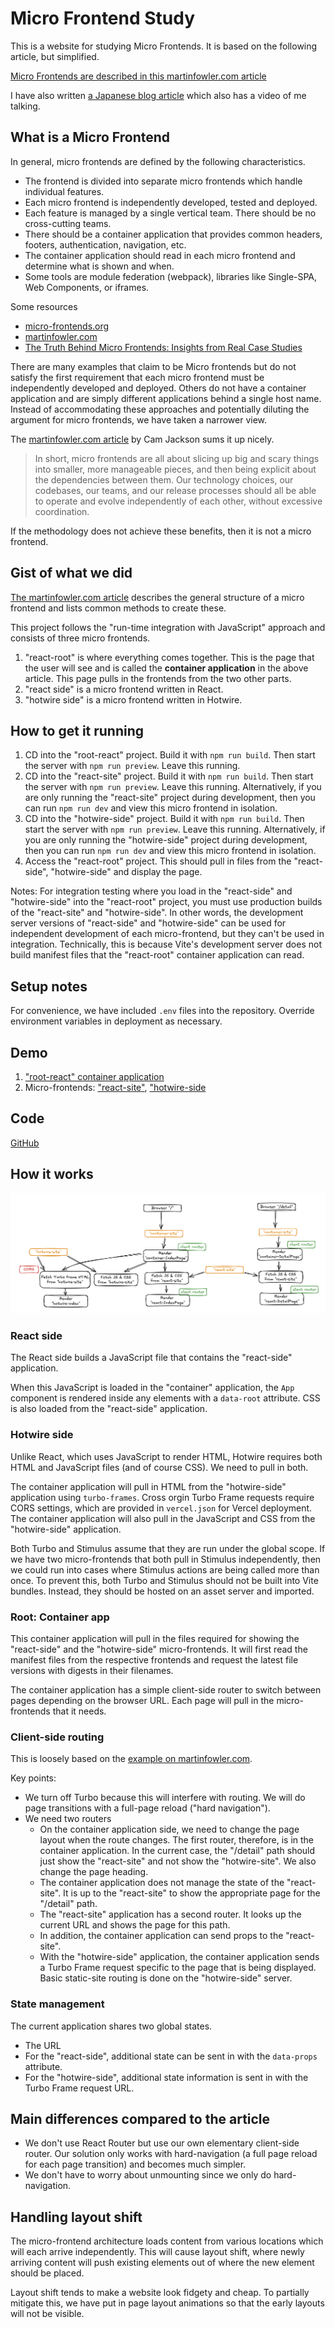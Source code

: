 # Micro Frontend Study

This is a website for studying Micro Frontends. It is based on the following article, but simplified. 

[Micro Frontends are described in this martinfowler.com article](https://martinfowler.com/articles/micro-frontends.html#TheExampleInDetail)

I have also written [a Japanese blog article](https://zenn.dev/naofumik/articles/c5d59fe1c46a3a)
which also has a video of me talking. 

## What is a Micro Frontend

In general, micro frontends are defined by the following characteristics.

* The frontend is divided into separate micro frontends which handle individual features.
* Each micro frontend is independently developed, tested and deployed.
* Each feature is managed by a single vertical team. There should be no cross-cutting teams.
* There should be a container application that provides common headers, footers, authentication, navigation, etc.
* The container application should read in each micro frontend and determine what is shown and when.
* Some tools are module federation (webpack), libraries like Single-SPA, Web Components, or iframes.

Some resources
* [micro-frontends.org](https://micro-frontends.org)
* [martinfowler.com](https://martinfowler.com/articles/micro-frontends.html)
* [The Truth Behind Micro Frontends: Insights from Real Case Studies](https://www.bitovi.com/blog/the-truth-behind-micro-frontends-insights-from-real-case-studies)

There are many examples that claim to be Micro frontends but do not satisfy the first requirement that each micro frontend must be independently developed and deployed.
Others do not have a container application and are simply different applications behind a single host name.
Instead of accommodating these approaches and potentially diluting the argument for micro frontends,
we have taken a narrower view.

The [martinfowler.com article](https://martinfowler.com/articles/micro-frontends.html) by Cam Jackson sums it up nicely.

> In short, micro frontends are all about slicing up big and scary things into smaller, more manageable pieces, and then being explicit about the dependencies between them. Our technology choices, our codebases, our teams, and our release processes should all be able to operate and evolve independently of each other, without excessive coordination.

If the methodology does not achieve these benefits, then it is not a micro frontend.

## Gist of what we did

[The martinfowler.com article](https://martinfowler.com/articles/micro-frontends.html#IntegrationApproaches) describes the general structure of a micro frontend and lists common methods to create these.

This project follows the "run-time integration with JavaScript" approach and consists of three micro frontends.

1. "react-root" is where everything comes together. This is the page that the user will see and is called the **container application** in the above article. This page pulls in the frontends from the two other parts.
2. "react side" is a micro frontend written in React.
3. "hotwire side" is a micro frontend written in Hotwire.

## How to get it running

1. CD into the "root-react" project. Build it with `npm run build`. Then start the server with `npm run preview`. Leave this running.
2. CD into the "react-site" project. Build it with `npm run build`. Then start the server with `npm run preview`. Leave this running. Alternatively, if you are only running the "react-site" project during development, then you can run `npm run dev` and view this micro frontend in isolation. 
3. CD into the "hotwire-side" project. Build it with `npm run build`. Then start the server with `npm run preview`. Leave this running. Alternatively, if you are only running the "hotwire-side" project during development, then you can run `npm run dev` and view this micro frontend in isolation.
4. Access the "react-root" project. This should pull in files from the "react-side", "hotwire-side" and display the page. 

Notes: 
For integration testing where you load in the "react-side" and "hotwire-side" into the "react-root"
project, you must use production builds of the "react-site" and "hotwire-side".
In other words, the development server versions of "react-side" and "hotwire-side"
can be used for independent development of each micro-frontend,
but they can't be used in integration.
Technically, this is because Vite's development server does not build manifest files that the "react-root"
container application can read.

## Setup notes

For convenience, we have included `.env` files into the repository. Override environment variables in deployment as necessary.

## Demo

1. ["root-react" container application](https://microfrontend-root-react.vercel.app)
2. Micro-frontends: ["react-site"](https://microfrontend-react-site.vercel.app), ["hotwire-side](https://microfrontend-hotwire-side.vercel.app)

## Code

[GitHub](https://github.com/naofumi/microfrontend-study)

## How it works

![microfrontend.png](microfrontend.png)

### React side

The React side builds a JavaScript file that contains the "react-side" application.

When this JavaScript is loaded in the "container" application, 
the `App` component is rendered inside any elements with a `data-root` attribute. 
CSS is also loaded from the "react-side" application.

### Hotwire side

Unlike React, which uses JavaScript to render HTML, Hotwire requires both HTML and JavaScript files (and of course CSS). We need to pull in both. 

The container application will pull in HTML from the "hotwire-side" application using `turbo-frames`.
Cross orgin Turbo Frame requests require CORS settings, which are provided in `vercel.json` for Vercel deployment.
The container application will also pull in the JavaScript and CSS from the "hotwire-side" application. 

Both Turbo and Stimulus assume that they are run under the global scope.
If we have two micro-frontends that both pull in Stimulus independently,
then we could run into cases where Stimulus actions are being called more than once.
To prevent this, both Turbo and Stimulus should not be built into Vite bundles.
Instead, they should be hosted on an asset server and imported.

### Root: Container app

This container application will pull in the files required for showing the "react-side"
and the "hotwire-side" micro-frontends.
It will first read the manifest files from the respective frontends
and request the latest file versions with digests in their filenames. 

The container application has a simple client-side router to switch between pages depending on the browser URL.
Each page will pull in the micro-frontends that it needs.

### Client-side routing

This is loosely based on the [example on martinfowler.com](https://martinfowler.com/articles/micro-frontends.html#TheExampleInDetail).

Key points:

* We turn off Turbo because this will interfere with routing. We will do page transitions with a full-page reload ("hard navigation").
* We need two routers
   * On the container application side, we need to change the page layout when the route changes. The first router, therefore, is in the container application. In the current case, the "/detail" path should just show the "react-site" and not show the "hotwire-site". We also change the page heading.
   * The container application does not manage the state of the "react-site". It is up to the "react-site" to show the appropriate page for the "/detail" path.
   * The "react-site" application has a second router. It looks up the current URL and shows the page for this path.
   * In addition, the container application can send props to the "react-site".
   * With the "hotwire-side" application, the container application sends a Turbo Frame request specific to the page that is being displayed. Basic static-site routing is done on the "hotwire-side" server.

### State management

The current application shares two global states.

* The URL
* For the "react-side", additional state can be sent in with the `data-props` attribute.
* For the "hotwire-side", additional state information is sent in with the Turbo Frame request URL.

## Main differences compared to the article

* We don't use React Router but use our own elementary client-side router. Our solution only works with hard-navigation (a full page reload for each page transition) and becomes much simpler.
* We don't have to worry about unmounting since we only do hard-navigation.

## Handling layout shift

The micro-frontend architecture loads content from various locations which will each arrive independently.
This will cause layout shift,
where newly arriving content will push existing elements out of where the new element should be placed.

Layout shift tends to make a website look fidgety and cheap.
To partially mitigate this, we have put in page layout animations so that the early layouts will not be visible.
